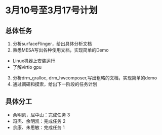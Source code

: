 # 3月10号至3月17号计划

## 总体任务

1. 分析surfaceFlinger，给出具体分析文档
2. 熟悉MESA写出各种使用文档，实现简单的Demo
  - Linux机器上安装运行 
  - 了解virtio gpu
3. 分析drm_gralloc, drm_hwcomposer,写出粗略的文档，实现简单的demo
4. 通过调研和摸索，给出下一阶段的任务计划


## 具体分工
- 余明凯，屈中山：完成任务 3
- 冯杰、余明凯：完成任务 2
- 余康、朱思敏：完成任务 1